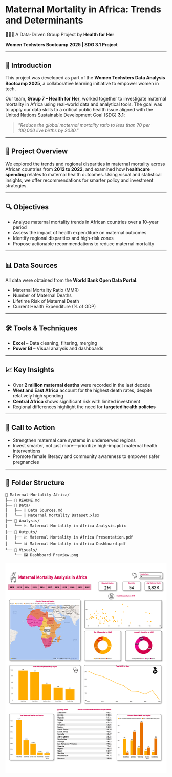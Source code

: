 # Maternal Mortality in Africa: Trends and Determinants  
👩🏽‍⚕️ A Data-Driven Group Project by **Health for Her**

**Women Techsters Bootcamp 2025 | SDG 3.1 Project**

---

## 🧭 Introduction

This project was developed as part of the **Women Techsters Data Analysis Bootcamp 2025**, a collaborative learning initiative to empower women in tech.

Our team, **Group 7 – Health for Her**, worked together to investigate maternal mortality in Africa using real-world data and analytical tools. The goal was to apply our data skills to a critical public health issue aligned with the United Nations Sustainable Development Goal (SDG) **3.1**:

> _"Reduce the global maternal mortality ratio to less than 70 per 100,000 live births by 2030."_

---

## 📌 Project Overview

We explored the trends and regional disparities in maternal mortality across African countries from **2012 to 2022**, and examined how **healthcare spending** relates to maternal health outcomes. Using visual and statistical insights, we offer recommendations for smarter policy and investment strategies.

---

## 🔍 Objectives

- Analyze maternal mortality trends in African countries over a 10-year period  
- Assess the impact of health expenditure on maternal outcomes  
- Identify regional disparities and high-risk zones  
- Propose actionable recommendations to reduce maternal mortality  

---

## 📊 Data Sources

All data were obtained from the **World Bank Open Data Portal**:

- Maternal Mortality Ratio (MMR)  
- Number of Maternal Deaths  
- Lifetime Risk of Maternal Death  
- Current Health Expenditure (% of GDP)  

---

## 🛠 Tools & Techniques

- **Excel** – Data cleaning, filtering, merging  
- **Power BI** – Visual analysis and dashboards  

---

## 📈 Key Insights

- Over **2 million maternal deaths** were recorded in the last decade  
- **West and East Africa** account for the highest death rates, despite relatively high spending  
- **Central Africa** shows significant risk with limited investment  
- Regional differences highlight the need for **targeted health policies**  

---

## 📢 Call to Action

- Strengthen maternal care systems in underserved regions  
- Invest smarter, not just more—prioritize high-impact maternal health interventions  
- Promote female literacy and community awareness to empower safer pregnancies  

---

## 📁 Folder Structure

```text
📂 Maternal-Mortality-Africa/
├── 📄 README.md
├── 📂 Data/
│   ├── 📑 Data Sources.md
│   └── 🧮 Maternal Mortality Dataset.xlsx
├── 📂 Analysis/
│   └── 📉 Maternal Mortality in Africa Analysis.pbix
├── 📂 Outputs/
│   ├── 📈 Maternal Mortality in Africa Presentation.pdf
│   └── 📊 Maternal Mortality in Africa Dashboard.pdf
└── 📂 Visuals/
    └── 🖼️ Dashboard Preview.png
```

![Dashboard Preview](https://github.com/Sarah-Aladwar/Maternal-Mortality-Africa/raw/main/Visuals/Dashboard%20Preview.PNG)

